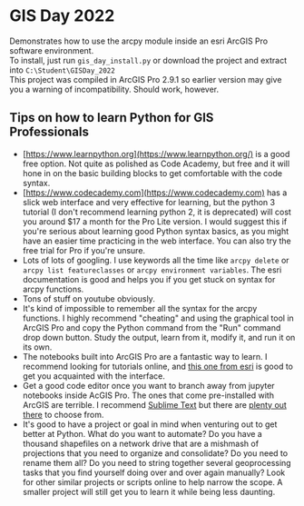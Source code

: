 # GIS Day 2022

Demonstrates how to use the arcpy module inside an esri ArcGIS Pro software environment.
<br>
To install, just run `gis_day_install.py` or download the project and extract into `C:\Student\GISDay_2022`
<br>
This project was compiled in ArcGIS Pro 2.9.1 so earlier version may give you a warning of incompatibility.  Should work, however. 


## Tips on how to learn Python for GIS Professionals

- [https://www.learnpython.org](https://www.learnpython.org/) is a good free option. Not quite as polished as Code Academy, but free and it will hone in on the basic building blocks to get comfortable with the code syntax.
- [https://www.codecademy.com](https://www.codecademy.com) has a slick web interface and very effective for learning, but the python 3 tutorial (I don't recommend learning python 2, it is deprecated) will cost you around $17 a month for the Pro Lite version.  I would suggest this if you're serious about learning good Python syntax basics, as you might have an easier time practicing in the web interface. You can also try the free trial for Pro if you're unsure. 
- Lots of lots of googling. I use keywords all the time like `arcpy delete` or `arcpy list featureclasses` or `arcpy environment variables`. The esri documentation is good and helps you if you get stuck on syntax for arcpy functions.
- Tons of stuff on youtube obviously.
- It's kind of impossible to remember all the syntax for the arcpy functions.  I highly recommend "cheating" and using the graphical tool in ArcGIS Pro and copy the Python command from the "Run" command drop down button.  Study the output, learn from it, modify it, and run it on its own.
- The notebooks built into ArcGIS Pro are a fantastic way to learn. I recommend looking for tutorials online, and [this one from esri](https://learn.arcgis.com/en/projects/get-started-with-notebooks-in-arcgis-pro/) is good to get you acquainted with the interface.  
- Get a good code editor once you want to branch away from jupyter notebooks inside AcGIS Pro. The ones that come pre-installed with ArcGIS are terrible.  I recommend [Sublime Text](https://www.sublimetext.com) but there are [plenty out there](https://www.creativebloq.com/advice/best-code-editors) to choose from. 
- It's good to have a project or goal in mind when venturing out to get better at Python.  What do you want to automate?  Do you have a thousand shapefiles on a network drive that are a mishmash of projections that you need to organize and consolidate?  Do you need to rename them all?  Do you need to string together several geoprocessing tasks that you find yourself doing over and over again manually?  Look for other similar projects or scripts online to help narrow the scope. A smaller project will still get you to learn it while being less daunting.